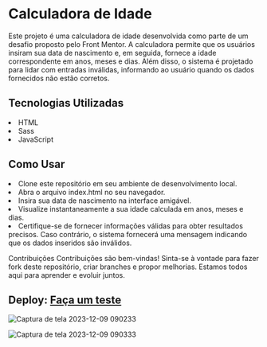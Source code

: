 # Calculadora de Idade
Este projeto é uma calculadora de idade desenvolvida como parte de um desafio proposto pelo Front Mentor. 
A calculadora permite que os usuários insiram sua data de nascimento e, em seguida, fornece a idade correspondente em anos, 
meses e dias. Além disso, o sistema é projetado para lidar com entradas inválidas, informando ao usuário quando os dados fornecidos não estão corretos.

## Tecnologias Utilizadas
<li> HTML
<li> Sass
<li> JavaScript

## Como Usar
<li> Clone este repositório em seu ambiente de desenvolvimento local.
<li> Abra o arquivo index.html no seu navegador.
<li> Insira sua data de nascimento na interface amigável.
<li> Visualize instantaneamente a sua idade calculada em anos, meses e dias.
<li> Certifique-se de fornecer informações válidas para obter resultados precisos. Caso contrário, o sistema fornecerá uma mensagem indicando que os dados inseridos são inválidos.

Contribuições
Contribuições são bem-vindas! Sinta-se à vontade para fazer fork deste repositório, criar branches e propor melhorias. Estamos todos aqui para aprender e evoluir juntos.

## Deploy: <a href="https://pachecx.github.io/AgeCalculator/" >Faça um teste</a>

![Captura de tela 2023-12-09 090233](https://github.com/pachecx/AgeCalculator/assets/112892819/624ec91f-7010-4864-99a7-e15100f09bf2)


![Captura de tela 2023-12-09 090333](https://github.com/pachecx/AgeCalculator/assets/112892819/61acd67a-cb8e-4de3-afe1-b0f2933bd9d3)
